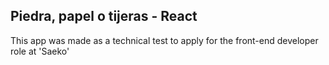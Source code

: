 ## Piedra, papel o tijeras - React

This app was made as a technical test to apply for the front-end developer role at 'Saeko'
